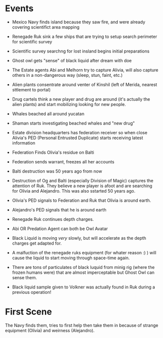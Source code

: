 # Events

- Mexico Navy finds island because they saw fire, and were already covering scientifict area mapping 

- Renegade Ruk sink a few ships that are trying to setup search perimeter for scientific survey 

- Scientific survey searchng for lost insland begins initial preparations

- Ghost owl gets "sense" of black liquid after dream with doe

- The Estate agents Abi and Melhorn try to capture Alivia, will also capture others in a non-dangerous way (sleep, stun, faint, etc.)

- Alien plants consentrate around venter of Kinshil (left of Merida, nearest sttlement to portal)

- Drug cartels think a new player and drug are around (it's actually the alien plants) and start mobilizing looking for new people.

- Whales beached all around yucatan

- Shaman starts investigating beached whales and "new drug"

- Estate division headquarters has federation receiver so when close Alivia's PED (Personal Entrusted Duplicate) starts receiving latest information

- Federation Finds Olivia's residue on Balti

- Federation sends warrant, freezes all her accounts

- Balti destruction was 50 years ago from now

- Destruction of Og and Balti (especially Division of Magic) captures the attention of Ruk. They believe a new player is afoot and are searching for Olivia and Alejandro. This was also sstarted 50 years ago.

- Olivia's PED signals to Federation and Ruk that Olivia is around earth.

- Alejandro's PED signals that he is around earth

- Renegade Ruk continues depth charges.

- Abi OR Predation Agent can both be Owl Avatar

- Black Liquid is moving *very* slowly, but will accelerate as the depth charges get adapted for.

- A malfuction of the renegade ruks equipment (for whater reason :) ) will cause the liquid to start moving through space-time again.

- There are tons of particulates of black luquid from minig rig (where the frozen humans were) that are almost imperceptable but Ghost Owl can sense them.

- Black liquid sample given to Volkner was actually found in Ruk during a previous operation!


# First Scene

The Navy finds them, tries to first help then take them in because of strange equipment (Olivia) and weirness (Alejandro).


